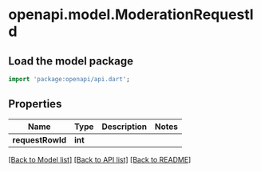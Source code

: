 # openapi.model.ModerationRequestId

## Load the model package
```dart
import 'package:openapi/api.dart';
```

## Properties
Name | Type | Description | Notes
------------ | ------------- | ------------- | -------------
**requestRowId** | **int** |  | 

[[Back to Model list]](../README.md#documentation-for-models) [[Back to API list]](../README.md#documentation-for-api-endpoints) [[Back to README]](../README.md)


